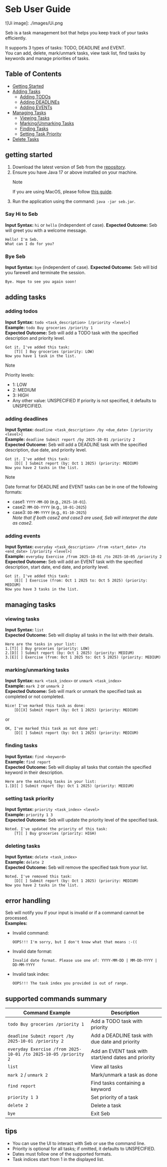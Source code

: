 # Seb User Guide

![Ui image]: ./images/Ui.png

Seb is a task management bot that helps you keep track of your tasks efficiently.

It supports 3 types of tasks: TODO, DEADLINE and EVENT.\
You can add, delete, mark/unmark tasks, view task list, find tasks by keywords and manage priorities of tasks.

## Table of Contents
- [Getting Started](#getting-started)
- [Adding Tasks](#adding-tasks)
  - [Adding TODOs](#adding-todos)
  - [Adding DEADLINEs](#adding-deadlines)
  - [Adding EVENTs](#adding-events)
- [Managing Tasks](#managing-tasks)
  - [Viewing Tasks](#viewing-tasks)
  - [Marking/Unmarking Tasks](#markingunmarking-tasks)
  - [Finding Tasks](#finding-tasks)
  - [Setting Task Priority](#setting-task-priority)
- [Delete Tasks](#adding-deadlines)

## getting started

1. Download the latest version of Seb from the [repository](https://github.com/FisherSkyi/ip/releases).
2. Ensure you have Java 17 or above installed on your machine.
    > [!NOTE]
    > If you are using MacOS, please follow [this guide](https://se-education.org/guides/tutorials/javaInstallationMac.html).
3. Run the application using the command: `java -jar seb.jar`.

### Say Hi to Seb
**Input Syntax:** `hi` or `hello` (independent of case).
**Expected Outcome:** Seb will greet you with a welcome message.
```text
Hello! I'm Seb.
What can I do for you?
```

### Bye Seb
**Input Syntax:** `bye` (independent of case).
**Expected Outcome:** Seb will bid you farewell and terminate the session.
```text
Bye. Hope to see you again soon!
```

## adding tasks

### adding todos
**Input Syntax:** `todo <task_description> [/priority <level>]`\
**Example:** `todo Buy groceries /priority 1`\
**Expected Outcome:** Seb will add a TODO task with the specified description and priority level.
```text
Got it. I've added this task:
    [T][ ] Buy groceries (priority: LOW)
Now you have 1 task in the list.
```
> [!NOTE]
> Priority levels:
> - 1: LOW
> - 2: MEDIUM
> - 3: HIGH
> - Any other value: UNSPECIFIED 
> If priority is not specified, it defaults to UNSPECIFIED.

### adding deadlines
**Input Syntax:** `deadline <task_description> /by <due_date> [/priority <level>]`\
**Example:** `deadline Submit report /by 2025-10-01 /priority 2`\
**Expected Outcome:** Seb will add a DEADLINE task with the specified description, due date, and priority level.
```text
Got it. I've added this task:
    [D][ ] Submit report (by: Oct 1 2025) (priority: MEDIUM)
Now you have 2 tasks in the list.
```

> [!NOTE]
> Date format for DEADLINE and EVENT tasks can be in one of the following formats:
> - case1: `YYYY-MM-DD` (e.g., `2025-10-01`).
> - case2: `MM-DD-YYYY` (e.g., `10-01-2025`)
> - case3: `DD-MM-YYYY` (e.g., `01-10-2025`)\
> *Note that if both case2 and case3 are used, Seb will interpret the date as case2.*

### adding events
**Input Syntax:** `everyday <task_description> /from <start_date> /to <end_date> [/priority <level>]`\
**Example:** `everyday Exercise /from 2025-10-01 /to 2025-10-05 /priority 2`\
**Expected Outcome:** Seb will add an EVENT task with the specified description, start date, end date, and priority level.
```text
Got it. I've added this task:
    [E][ ] Exercise (from: Oct 1 2025 to: Oct 5 2025) (priority: MEDIUM)
Now you have 3 tasks in the list.
```

## managing tasks
### viewing tasks
**Input Syntax:** `list`\
**Expected Outcome:** Seb will display all tasks in the list with their details.
```text
Here are the tasks in your list:
1.[T][ ] Buy groceries (priority: LOW)
2.[D][ ] Submit report (by: Oct 1 2025) (priority: MEDIUM)
3.[E][ ] Exercise (from: Oct 1 2025 to: Oct 5 2025) (priority: MEDIUM)
```
### marking/unmarking tasks
**Input Syntax:** `mark <task_index>` or `unmark <task_index>`\
**Example:** `mark 2` or `unmark 2`\
**Expected Outcome:** Seb will mark or unmark the specified task as completed or not completed.
```text
Nice! I've marked this task as done:
    [D][X] Submit report (by: Oct 1 2025) (priority: MEDIUM)
```
or
```text
OK, I've marked this task as not done yet:
    [D][ ] Submit report (by: Oct 1 2025) (priority: MEDIUM)
```

### finding tasks
**Input Syntax:** `find <keyword>`\
**Example:** `find report`\
**Expected Outcome:** Seb will display all tasks that contain the specified keyword in their description.
```text
Here are the matching tasks in your list:
1.[D][ ] Submit report (by: Oct 1 2025) (priority: MEDIUM)
```
### setting task priority
**Input Syntax:** `priority <task_index> <level>`\
**Example:** `priority 1 3`\
**Expected Outcome:** Seb will update the priority level of the specified task.
```text
Noted. I've updated the priority of this task:
    [T][ ] Buy groceries (priority: HIGH)
```

### deleting tasks
**Input Syntax:** `delete <task_index>`  
**Example:** `delete 2`  
**Expected Outcome:** Seb will remove the specified task from your list.
```text
Noted. I've removed this task:
    [D][ ] Submit report (by: Oct 1 2025) (priority: MEDIUM)
Now you have 2 tasks in the list.
```

## error handling
Seb will notify you if your input is invalid or if a command cannot be processed.  
**Examples:**
- Invalid command:
    ```text
    OOPS!!! I'm sorry, but I don't know what that means :-((
    ```
- Invalid date format:
    ```text
    Invalid date format. Please use one of: YYYY-MM-DD | MM-DD-YYYY | DD-MM-YYYY
    ```
- Invalid task index:
    ```text
    OOPS!!! The task index you provided is out of range.
    ```

## supported commands summary
| Command Example                                                 | Description                                         |
|-----------------------------------------------------------------|-----------------------------------------------------|
| `todo Buy groceries /priority 1`                                | Add a TODO task with priority                       |
| `deadline Submit report /by 2025-10-01 /priority 2`             | Add a DEADLINE task with due date and priority      |
| `everyday Exercise /from 2025-10-01 /to 2025-10-05 /priority 2` | Add an EVENT task with start/end dates and priority |
| `list`                                                          | View all tasks                                      |
| `mark 2` / `unmark 2`                                           | Mark/unmark a task as done                          |
| `find report`                                                   | Find tasks containing a keyword                     |
| `priority 1 3`                                                  | Set priority of a task                              |
| `delete 2`                                                      | Delete a task                                       |
| `bye`                                                           | Exit Seb                                            |

## tips
- You can use the UI to interact with Seb or use the command line.
- Priority is optional for all tasks; if omitted, it defaults to UNSPECIFIED.
- Dates must follow one of the supported formats.
- Task indices start from 1 in the displayed list.
